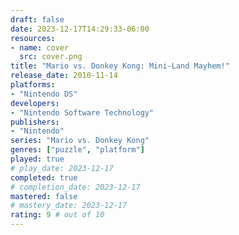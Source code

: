```yaml
---
draft: false
date: 2023-12-17T14:29:33-06:00
resources:
- name: cover
  src: cover.png
title: "Mario vs. Donkey Kong: Mini-Land Mayhem!"
release_date: 2010-11-14
platforms:
- "Nintendo DS"
developers: 
- "Nintendo Software Technology"
publishers:
- "Nintendo"
series: "Mario vs. Donkey Kong"
genres: ["puzzle", "platform"]
played: true
# play_date: 2023-12-17
completed: true
# completion_date: 2023-12-17
mastered: false
# mastery_date: 2023-12-17
rating: 9 # out of 10
---
```


